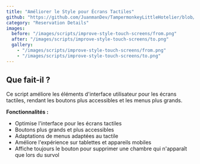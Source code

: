 ```yaml
---
title: "Améliorer le Style pour Écrans Tactiles"
github: "https://github.com/JuanmanDev/TampermonkeyLittleHotelier/blob/main/frontdesk/reservationDetails/improveStyleForTouchScreens.user.js"
category: "Reservation Details"
images:
  before: "/images/scripts/improve-style-touch-screens/from.png"
  after: "/images/scripts/improve-style-touch-screens/to.png"
  gallery:
    - "/images/scripts/improve-style-touch-screens/from.png"
    - "/images/scripts/improve-style-touch-screens/to.png"
---
```


## Que fait-il ?

Ce script améliore les éléments d'interface utilisateur pour les écrans tactiles, rendant les boutons plus accessibles et les menus plus grands.

**Fonctionnalités :**
- Optimise l'interface pour les écrans tactiles
- Boutons plus grands et plus accessibles
- Adaptations de menus adaptées au tactile
- Améliore l'expérience sur tablettes et appareils mobiles
- Affiche toujours le bouton pour supprimer une chambre qui n'apparaît que lors du survol
